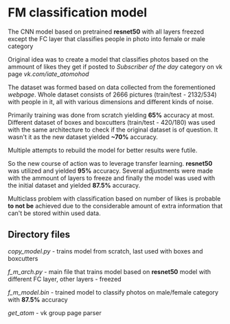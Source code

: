 # FM classification model 

The CNN model based on pretrained **resnet50** with all layers freezed
except the FC layer that classifies people in photo into female or male category 

Original idea was to create a model that classifies photos based on the ammount of likes they get
if posted to *Subscriber of the day* category on vk page *vk.com/iate_atomohod*

The dataset was formed based on data collected from the forementioned *webpage*.
Whole dataset consists of 2666 pictures (train/test - 2132/534) with people in it, all with various dimensions and different kinds of noise.

Primarily training was done from scratch yielding **65%** accuracy at most. 
Different dataset of boxes and boxcutters (train/test - 420/180) was used with the same architecture 
to check if the original dataset is of question.
It wasn't it as the new dataset yielded **~70%** accuracy.

Multiple attempts to rebuild the model for better results were futile.

So the new course of action was to leverage transfer learning. **resnet50** was utilized and yielded **95%** accuracy.
Several adjustments were made with the ammount of layers to freeze and finally the model was used with 
the initial dataset and yielded **87.5%** accuracy.

Multiclass problem with classification based on number of likes is probable **to not be** achieved 
due to the considerable amount of extra information that can't be stored within used data.

## Directory files

*copy_model.py* - trains model from scratch, last used with boxes and boxcutters

*f_m_arch.py* - main file that trains model based on **resnet50** model with different FC layer, other layers - freezed

*f_m_model.bin* - trained model to classify photos on male/female category with **87.5%** accuracy

*get_atom* - vk group page parser
